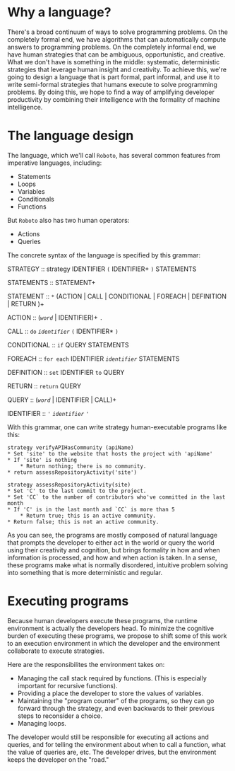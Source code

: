 # Why a language?

There's a broad continuum of ways to solve programming problems. On the completely formal end, we have algorithms that can automatically compute answers to programming problems. On the completely informal end, we have human strategies that can be ambiguous, opportunistic, and creative. What we don't have is something in the middle: systematic, deterministic strategies that leverage human insight and creativity. To achieve this, we're going to design a language that is part formal, part informal, and use it to write semi-formal strategies that humans execute to solve programming problems. By doing this, we hope to find a way of amplifying developer productivity by combining their intelligence with the formality of machine intelligence.

# The language design

The language, which we'll call `Roboto`, has several common features from imperative languages, including:

* Statements
* Loops
* Variables
* Conditionals
* Functions

But `Roboto` also has two human operators:

* Actions
* Queries

The concrete syntax of the language is specified by this grammar:

STRATEGY :: strategy IDENTIFIER `(` IDENTIFIER+ `)` STATEMENTS

STATEMENTS :: STATEMENT+

STATEMENT :: `*` (ACTION | CALL | CONDITIONAL | FOREACH | DEFINITION | RETURN )+

ACTION :: (_`word`_ | IDENTIFIER)+ `.`

CALL :: `do` _`identifier`_ `(` IDENTIFIER* `)`

CONDITIONAL :: `if` QUERY STATEMENTS

FOREACH :: `for each` IDENTIFIER _`identifier`_ STATEMENTS

DEFINITION :: `set` IDENTIFIER `to` QUERY

RETURN :: `return` QUERY

QUERY :: (_`word`_ | IDENTIFIER | CALL)+

IDENTIFIER :: `'` _`identifier`_ `'`

With this grammar, one can write strategy human-executable programs like this:

```
strategy verifyAPIHasCommunity (apiName)
* Set 'site' to the website that hosts the project with 'apiName'
* If 'site' is nothing
	* Return nothing; there is no community.
* return assessRepositoryActivity('site')

strategy assessRepositoryActivity(site)
* Set 'C' to the last commit to the project.
* Set 'CC` to the number of contributors who've committed in the last month
* If 'C' is in the last month and `CC` is more than 5
	* Return true; this is an active community.
* Return false; this is not an active community.
```

As you can see, the programs are mostly composed of natural language that prompts the developer to either act in the world or query the world using their creativity and cognition, but brings formality in how and when information is processed, and how and when action is taken. In a sense, these programs make what is normally disordered, intuitive problem solving into something that is more deterministic and regular.

# Executing programs

Because human developers execute these programs, the runtime environment is actually the developers head. To minimize the cognitive burden of executing these programs, we propose to shift some of this work to an execution environment in which the developer and the environment collaborate to execute strategies.

Here are the responsibilites the environment takes on:

* Managing the call stack required by functions. (This is especially important for recursive functions).
* Providing a place the developer to store the values of variables.
* Maintaining the "program counter" of the programs, so they can go forward through the strategy, and even backwards to their previous steps to reconsider a choice.
* Managing loops.

The developer would still be responsible for executing all actions and queries, and for telling the environment about when to call a function, what the value of queries are, etc. The developer drives, but the environment keeps the developer on the "road."
